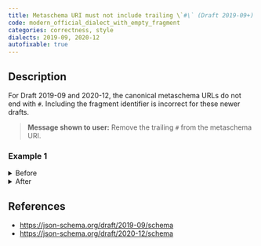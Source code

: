 ```yaml
---
title: Metaschema URI must not include trailing \`#\` (Draft 2019-09+)
code: modern_official_dialect_with_empty_fragment
categories: correctness, style
dialects: 2019-09, 2020-12
autofixable: true
---
```


## Description
For Draft 2019-09 and 2020-12, the canonical metaschema URLs do not end with `#`. Including the fragment identifier is incorrect for these newer drafts.

> **Message shown to user:**
> Remove the trailing `#` from the metaschema URI.

### Example 1
<details><summary>Before</summary>

```json
{
  "$schema": "https://json-schema.org/draft/2019-09/schema#",
  "type": "string"
}
```
</details>

<details><summary>After</summary>

```json
{
  "$schema": "https://json-schema.org/draft/2019-09/schema",
  "type": "string"
}
```
</details>

## References
* <https://json-schema.org/draft/2019-09/schema>
* <https://json-schema.org/draft/2020-12/schema>
